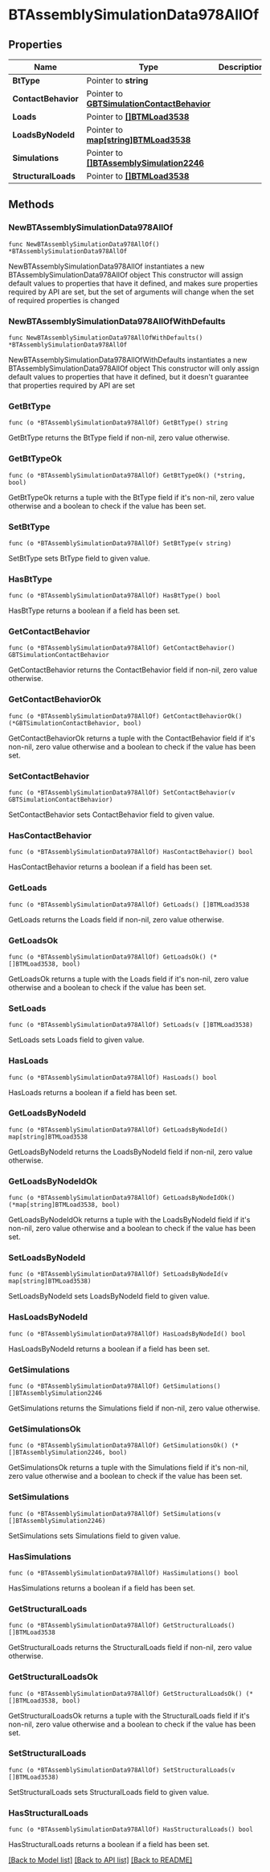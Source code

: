 # BTAssemblySimulationData978AllOf

## Properties

Name | Type | Description | Notes
------------ | ------------- | ------------- | -------------
**BtType** | Pointer to **string** |  | [optional] 
**ContactBehavior** | Pointer to [**GBTSimulationContactBehavior**](GBTSimulationContactBehavior.md) |  | [optional] 
**Loads** | Pointer to [**[]BTMLoad3538**](BTMLoad3538.md) |  | [optional] 
**LoadsByNodeId** | Pointer to [**map[string]BTMLoad3538**](BTMLoad3538.md) |  | [optional] 
**Simulations** | Pointer to [**[]BTAssemblySimulation2246**](BTAssemblySimulation2246.md) |  | [optional] 
**StructuralLoads** | Pointer to [**[]BTMLoad3538**](BTMLoad3538.md) |  | [optional] 

## Methods

### NewBTAssemblySimulationData978AllOf

`func NewBTAssemblySimulationData978AllOf() *BTAssemblySimulationData978AllOf`

NewBTAssemblySimulationData978AllOf instantiates a new BTAssemblySimulationData978AllOf object
This constructor will assign default values to properties that have it defined,
and makes sure properties required by API are set, but the set of arguments
will change when the set of required properties is changed

### NewBTAssemblySimulationData978AllOfWithDefaults

`func NewBTAssemblySimulationData978AllOfWithDefaults() *BTAssemblySimulationData978AllOf`

NewBTAssemblySimulationData978AllOfWithDefaults instantiates a new BTAssemblySimulationData978AllOf object
This constructor will only assign default values to properties that have it defined,
but it doesn't guarantee that properties required by API are set

### GetBtType

`func (o *BTAssemblySimulationData978AllOf) GetBtType() string`

GetBtType returns the BtType field if non-nil, zero value otherwise.

### GetBtTypeOk

`func (o *BTAssemblySimulationData978AllOf) GetBtTypeOk() (*string, bool)`

GetBtTypeOk returns a tuple with the BtType field if it's non-nil, zero value otherwise
and a boolean to check if the value has been set.

### SetBtType

`func (o *BTAssemblySimulationData978AllOf) SetBtType(v string)`

SetBtType sets BtType field to given value.

### HasBtType

`func (o *BTAssemblySimulationData978AllOf) HasBtType() bool`

HasBtType returns a boolean if a field has been set.

### GetContactBehavior

`func (o *BTAssemblySimulationData978AllOf) GetContactBehavior() GBTSimulationContactBehavior`

GetContactBehavior returns the ContactBehavior field if non-nil, zero value otherwise.

### GetContactBehaviorOk

`func (o *BTAssemblySimulationData978AllOf) GetContactBehaviorOk() (*GBTSimulationContactBehavior, bool)`

GetContactBehaviorOk returns a tuple with the ContactBehavior field if it's non-nil, zero value otherwise
and a boolean to check if the value has been set.

### SetContactBehavior

`func (o *BTAssemblySimulationData978AllOf) SetContactBehavior(v GBTSimulationContactBehavior)`

SetContactBehavior sets ContactBehavior field to given value.

### HasContactBehavior

`func (o *BTAssemblySimulationData978AllOf) HasContactBehavior() bool`

HasContactBehavior returns a boolean if a field has been set.

### GetLoads

`func (o *BTAssemblySimulationData978AllOf) GetLoads() []BTMLoad3538`

GetLoads returns the Loads field if non-nil, zero value otherwise.

### GetLoadsOk

`func (o *BTAssemblySimulationData978AllOf) GetLoadsOk() (*[]BTMLoad3538, bool)`

GetLoadsOk returns a tuple with the Loads field if it's non-nil, zero value otherwise
and a boolean to check if the value has been set.

### SetLoads

`func (o *BTAssemblySimulationData978AllOf) SetLoads(v []BTMLoad3538)`

SetLoads sets Loads field to given value.

### HasLoads

`func (o *BTAssemblySimulationData978AllOf) HasLoads() bool`

HasLoads returns a boolean if a field has been set.

### GetLoadsByNodeId

`func (o *BTAssemblySimulationData978AllOf) GetLoadsByNodeId() map[string]BTMLoad3538`

GetLoadsByNodeId returns the LoadsByNodeId field if non-nil, zero value otherwise.

### GetLoadsByNodeIdOk

`func (o *BTAssemblySimulationData978AllOf) GetLoadsByNodeIdOk() (*map[string]BTMLoad3538, bool)`

GetLoadsByNodeIdOk returns a tuple with the LoadsByNodeId field if it's non-nil, zero value otherwise
and a boolean to check if the value has been set.

### SetLoadsByNodeId

`func (o *BTAssemblySimulationData978AllOf) SetLoadsByNodeId(v map[string]BTMLoad3538)`

SetLoadsByNodeId sets LoadsByNodeId field to given value.

### HasLoadsByNodeId

`func (o *BTAssemblySimulationData978AllOf) HasLoadsByNodeId() bool`

HasLoadsByNodeId returns a boolean if a field has been set.

### GetSimulations

`func (o *BTAssemblySimulationData978AllOf) GetSimulations() []BTAssemblySimulation2246`

GetSimulations returns the Simulations field if non-nil, zero value otherwise.

### GetSimulationsOk

`func (o *BTAssemblySimulationData978AllOf) GetSimulationsOk() (*[]BTAssemblySimulation2246, bool)`

GetSimulationsOk returns a tuple with the Simulations field if it's non-nil, zero value otherwise
and a boolean to check if the value has been set.

### SetSimulations

`func (o *BTAssemblySimulationData978AllOf) SetSimulations(v []BTAssemblySimulation2246)`

SetSimulations sets Simulations field to given value.

### HasSimulations

`func (o *BTAssemblySimulationData978AllOf) HasSimulations() bool`

HasSimulations returns a boolean if a field has been set.

### GetStructuralLoads

`func (o *BTAssemblySimulationData978AllOf) GetStructuralLoads() []BTMLoad3538`

GetStructuralLoads returns the StructuralLoads field if non-nil, zero value otherwise.

### GetStructuralLoadsOk

`func (o *BTAssemblySimulationData978AllOf) GetStructuralLoadsOk() (*[]BTMLoad3538, bool)`

GetStructuralLoadsOk returns a tuple with the StructuralLoads field if it's non-nil, zero value otherwise
and a boolean to check if the value has been set.

### SetStructuralLoads

`func (o *BTAssemblySimulationData978AllOf) SetStructuralLoads(v []BTMLoad3538)`

SetStructuralLoads sets StructuralLoads field to given value.

### HasStructuralLoads

`func (o *BTAssemblySimulationData978AllOf) HasStructuralLoads() bool`

HasStructuralLoads returns a boolean if a field has been set.


[[Back to Model list]](../README.md#documentation-for-models) [[Back to API list]](../README.md#documentation-for-api-endpoints) [[Back to README]](../README.md)


